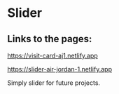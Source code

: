 # Slider


## Links to the pages: 

https://visit-card-aj1.netlify.app

https://slider-air-jordan-1.netlify.app

Simply slider for future projects.
